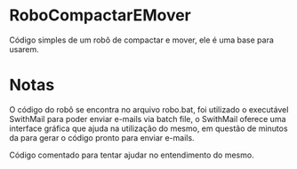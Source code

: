 # RoboCompactarEMover
Código simples de um robô de compactar e mover, ele é uma base para usarem.

# Notas
O código do robô se encontra no arquivo robo.bat, foi utilizado o executável SwithMail para poder enviar e-mails via batch file, o SwithMail oferece uma interface gráfica
que ajuda na utilização do mesmo, em questão de minutos da para gerar o código pronto para enviar e-mails.

Código comentado para tentar ajudar no entendimento do mesmo.
